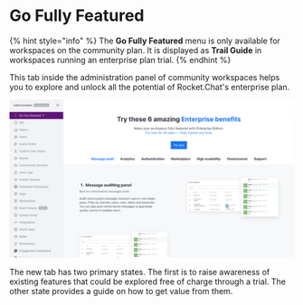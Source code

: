# Go Fully Featured

{% hint style="info" %}
The **Go Fully Featured** menu is only available for workspaces on the community plan. It is displayed as **Trail Guide** in workspaces running an enterprise plan trial.&#x20;
{% endhint %}

This tab inside the administration panel of community workspaces helps you to explore and unlock all the potential of Rocket.Chat's enterprise plan.

![Go fully featured](../../.gitbook/assets/GoFullyFeatured.png)

The new tab has two primary states. The first is to raise awareness of existing features that could be explored free of charge through a trial. The other state provides a guide on how to get value from them.
